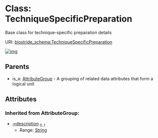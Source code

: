
# Class: TechniqueSpecificPreparation

Base class for technique-specific preparation details

URI: [biostride_schema:TechniqueSpecificPreparation](https://w3id.org/biostride/schema/TechniqueSpecificPreparation)


[![img](https://yuml.me/diagram/nofunky;dir:TB/class/[AttributeGroup]^-[TechniqueSpecificPreparation&#124;description(i):string%20%3F],[AttributeGroup])](https://yuml.me/diagram/nofunky;dir:TB/class/[AttributeGroup]^-[TechniqueSpecificPreparation&#124;description(i):string%20%3F],[AttributeGroup])

## Parents

 *  is_a: [AttributeGroup](AttributeGroup.md) - A grouping of related data attributes that form a logical unit

## Attributes


### Inherited from AttributeGroup:

 * [➞description](attributeGroup__description.md)  <sub>0..1</sub>
     * Range: [String](types/String.md)
